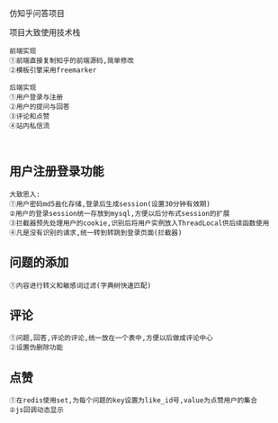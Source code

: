 仿知乎问答项目


项目大致使用技术栈
```
前端实现
①前端直接复制知乎的前端源码,简单修改
②模板引擎采用freemarker

后端实现
①用户登录与注册
②用户的提问与回答
③评论和点赞
④站内私信流



```
##  用户注册登录功能  
```
大致思入:
①用户密码md5盐化存储,登录后生成session(设置30分钟有效期)
②用户的登录session统一存放到mysql,方便以后分布式session的扩展
③拦截器预先处理用户的cookie,识别后将用户实例放入ThreadLocal供后续函数使用
④凡是没有识别的请求,统一转到转跳到登录页面(拦截器)
```



## 问题的添加
```
①内容进行转义和敏感词过滤(字典树快速匹配)
```

## 评论
```
①问题,回答,评论的评论,统一放在一个表中,方便以后做成评论中心
②设置伪删除功能
```


## 点赞 
```
①在redis使用set,为每个问题的key设置为like_id号,value为点赞用户的集合
②js回调动态显示
```